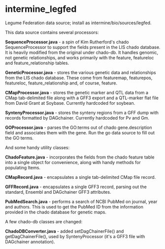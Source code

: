 # intermine_legfed
Legume Federation data source; install as intermine/bio/sources/legfed.

This data source contains several processors:

**SequenceProcessor.java** - a spin of Kim Rutherford's chado SequenceProcessor to support the fields present in the LIS chado database. It is heavily modified from the original under chado-db. It handles genomic, not genetic relationships, and works primarily with the feature, featureloc and feature_relationship tables.

**GeneticProcessor.java** - stores the various genetic data and relationships from the LIS chado database. These come from featuremap, featurepos, featureloc, feature_relationship and, of course, feature.

**CMapProcessor.java** - stores the genetic marker and QTL data from a CMap tab-delimited file along with a GFF3 export and a QTL-marker flat file from David Grant at Soybase. Currently hardcoded for soybean.

**SyntenyProcessor.java** - stores the synteny regions from a GFF dump with records formatted by DAGchainer. Currently hardcoded for Pv and Gm.

**GOProcessor.java** - parses the GO:terms out of chado gene.description field and associates them with the gene. Run the go data source to fill out the GO terms.

And some handy utility classes:

**ChadoFeature.java** -  incorporates the fields from the chado feature table into a single object for convenience, along with handy methods for populating Items.

**CMapRecord.java** - encapsulates a single tab-delimited CMap file record.

**GFFRecord.java** - encapsulates a single GFF3 record, parsing out the standard, Ensembl and DAGchainer GFF3 attributes.

**PubMedSearch.java** - performs a search of NCBI PubMed on journal, year and authors. This is used to get the PubMed ID from the information provided in the chado database for genetic maps.

A few chado-db classes are changed:

**ChadoDBConverter.java** - added setDagChainerFile() and getDagChainerFile(), used by SyntenyProcessor (it's a GFF3 file with DAGchainer annotation).

